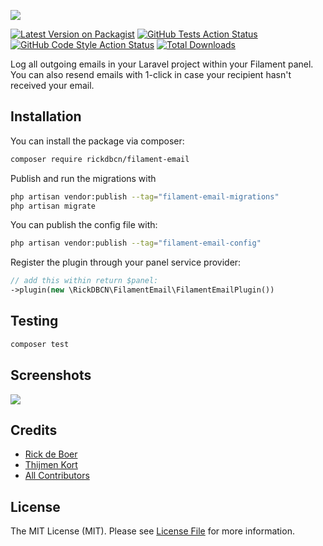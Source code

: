 ![](https://banners.beyondco.de/filament-email.png?theme=light&packageManager=composer+require&packageName=rickdbcn%2Ffilament-email&pattern=architect&style=style_1&description=Log+emails+in+your+Filament+project&md=1&showWatermark=0&fontSize=100px&images=https%3A%2F%2Flaravel.com%2Fimg%2Flogomark.min.svg)

[![Latest Version on Packagist](https://img.shields.io/packagist/v/rickdbcn/filament-email.svg?style=flat-square)](https://packagist.org/packages/rickdbcn/filament-email)
[![GitHub Tests Action Status](https://img.shields.io/github/actions/workflow/status/rickdbcn/filament-email/run-tests.yml?branch=main&label=tests&style=flat-square)](https://github.com/rickdbcn/filament-email/actions?query=workflow%3Arun-tests+branch%3Amain)
[![GitHub Code Style Action Status](https://img.shields.io/github/actions/workflow/status/rickdbcn/filament-email/fix-php-code-style-issues.yml?branch=main&label=code%20style&style=flat-square)](https://github.com/rickdbcn/filament-email/actions?query=workflow%3A"Fix+PHP+code+style+issues"+branch%3Amain)
[![Total Downloads](https://img.shields.io/packagist/dt/rickdbcn/filament-email.svg?style=flat-square)](https://packagist.org/packages/rickdbcn/filament-email)

Log all outgoing emails in your Laravel project within your Filament panel. You can also resend emails with 1-click in case your recipient hasn't received your email.
## Installation

You can install the package via composer:

```bash
composer require rickdbcn/filament-email
```

Publish and run the migrations with

```bash
php artisan vendor:publish --tag="filament-email-migrations"
php artisan migrate
```

You can publish the config file with:

```bash
php artisan vendor:publish --tag="filament-email-config"
```

Register the plugin through your panel service provider:

```php
// add this within return $panel:
->plugin(new \RickDBCN\FilamentEmail\FilamentEmailPlugin())
```


## Testing

```bash
composer test
```
## Screenshots
![](screenshots/tableview.jpg)

## Credits

- [Rick de Boer](https://github.com/RickDBCN)
- [Thijmen Kort](https://github.com/ThijmenKort)
- [All Contributors](../../contributors)

## License

The MIT License (MIT). Please see [License File](LICENSE.md) for more information.
